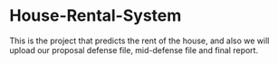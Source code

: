 # House-Rental-System
 This is the project that predicts the rent of the house, and also we will upload our proposal defense file, mid-defense file and final report.
 
